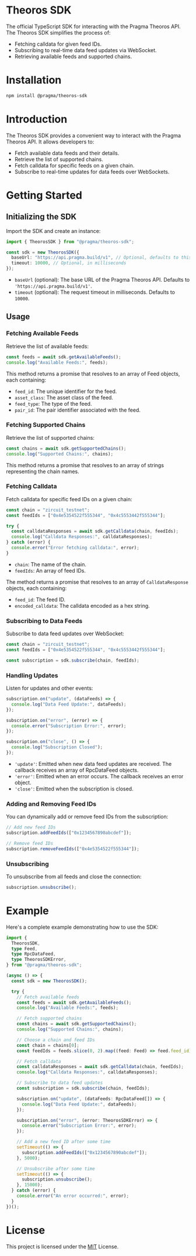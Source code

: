 # Theoros SDK

The official TypeScript SDK for interacting with the Pragma Theoros API. The Theoros SDK simplifies the process of:

- Fetching calldata for given feed IDs.
- Subscribing to real-time data feed updates via WebSocket.
- Retrieving available feeds and supported chains.

# Installation

```bash
npm install @pragma/theoros-sdk
```

# Introduction

The Theoros SDK provides a convenient way to interact with the Pragma Theoros API. It allows developers to:

- Fetch available data feeds and their details.
- Retrieve the list of supported chains.
- Fetch calldata for specific feeds on a given chain.
- Subscribe to real-time updates for data feeds over WebSockets.

# Getting Started

## Initializing the SDK

Import the SDK and create an instance:

```typescript
import { TheorosSDK } from "@pragma/theoros-sdk";

const sdk = new TheorosSDK({
  baseUrl: "https://api.pragma.build/v1", // Optional, defaults to this value
  timeout: 10000, // Optional, in milliseconds
});
```

- `baseUrl` (optional): The base URL of the Pragma Theoros API. Defaults to `'https://api.pragma.build/v1'`.
- `timeout` (optional): The request timeout in milliseconds. Defaults to `10000`.

## Usage

### Fetching Available Feeds

Retrieve the list of available feeds:

```typescript
const feeds = await sdk.getAvailableFeeds();
console.log("Available Feeds:", feeds);
```

This method returns a promise that resolves to an array of Feed objects, each containing:

- `feed_id`: The unique identifier for the feed.
- `asset_class`: The asset class of the feed.
- `feed_type`: The type of the feed.
- `pair_id`: The pair identifier associated with the feed.

### Fetching Supported Chains

Retrieve the list of supported chains:

```typescript
const chains = await sdk.getSupportedChains();
console.log("Supported Chains:", chains);
```

This method returns a promise that resolves to an array of strings representing the chain names.

### Fetching Calldata

Fetch calldata for specific feed IDs on a given chain:

```typescript
const chain = "zircuit_testnet";
const feedIds = ["0x4e5354522f555344", "0x4c5553442f555344"];

try {
  const calldataResponses = await sdk.getCalldata(chain, feedIds);
  console.log("Calldata Responses:", calldataResponses);
} catch (error) {
  console.error("Error fetching calldata:", error);
}
```

- `chain`: The name of the chain.
- `feedIds`: An array of feed IDs.

The method returns a promise that resolves to an array of `CalldataResponse` objects, each containing:

- `feed_id`: The feed ID.
- `encoded_calldata`: The calldata encoded as a hex string.

### Subscribing to Data Feeds

Subscribe to data feed updates over WebSocket:

```typescript
const chain = "zircuit_testnet";
const feedIds = ["0x4e5354522f555344", "0x4c5553442f555344"];

const subscription = sdk.subscribe(chain, feedIds);
```

### Handling Updates

Listen for updates and other events:

```typescript
subscription.on("update", (dataFeeds) => {
  console.log("Data Feed Update:", dataFeeds);
});

subscription.on("error", (error) => {
  console.error("Subscription Error:", error);
});

subscription.on("close", () => {
  console.log("Subscription Closed");
});
```

- `'update'`: Emitted when new data feed updates are received. The callback receives an array of RpcDataFeed objects.
- `'error'`: Emitted when an error occurs. The callback receives an error object.
- `'close'`: Emitted when the subscription is closed.

### Adding and Removing Feed IDs

You can dynamically add or remove feed IDs from the subscription:

```typescript
// Add new feed IDs
subscription.addFeedIds(["0x1234567890abcdef"]);

// Remove feed IDs
subscription.removeFeedIds(["0x4e5354522f555344"]);
```

### Unsubscribing

To unsubscribe from all feeds and close the connection:

```typescript
subscription.unsubscribe();
```

# Example

Here's a complete example demonstrating how to use the SDK:

```typescript
import {
  TheorosSDK,
  type Feed,
  type RpcDataFeed,
  type TheorosSDKError,
} from "@pragma/theoros-sdk";

(async () => {
  const sdk = new TheorosSDK();

  try {
    // Fetch available feeds
    const feeds = await sdk.getAvailableFeeds();
    console.log("Available Feeds:", feeds);

    // Fetch supported chains
    const chains = await sdk.getSupportedChains();
    console.log("Supported Chains:", chains);

    // Choose a chain and feed IDs
    const chain = chains[0];
    const feedIds = feeds.slice(0, 2).map((feed: Feed) => feed.feed_id);

    // Fetch calldata
    const calldataResponses = await sdk.getCalldata(chain, feedIds);
    console.log("Calldata Responses:", calldataResponses);

    // Subscribe to data feed updates
    const subscription = sdk.subscribe(chain, feedIds);

    subscription.on("update", (dataFeeds: RpcDataFeed[]) => {
      console.log("Data Feed Update:", dataFeeds);
    });

    subscription.on("error", (error: TheorosSDKError) => {
      console.error("Subscription Error:", error);
    });

    // Add a new feed ID after some time
    setTimeout(() => {
      subscription.addFeedIds(["0x1234567890abcdef"]);
    }, 5000);

    // Unsubscribe after some time
    setTimeout(() => {
      subscription.unsubscribe();
    }, 15000);
  } catch (error) {
    console.error("An error occurred:", error);
  }
})();
```

# License

This project is licensed under the [MIT](../../LICENSE) License.
